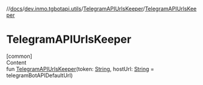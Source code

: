 //[docs](../../../index.md)/[dev.inmo.tgbotapi.utils](../index.md)/[TelegramAPIUrlsKeeper](index.md)/[TelegramAPIUrlsKeeper](-telegram-a-p-i-urls-keeper.md)



# TelegramAPIUrlsKeeper  
[common]  
Content  
fun [TelegramAPIUrlsKeeper](-telegram-a-p-i-urls-keeper.md)(token: [String](https://kotlinlang.org/api/latest/jvm/stdlib/kotlin/-string/index.html), hostUrl: [String](https://kotlinlang.org/api/latest/jvm/stdlib/kotlin/-string/index.html) = telegramBotAPIDefaultUrl)  



